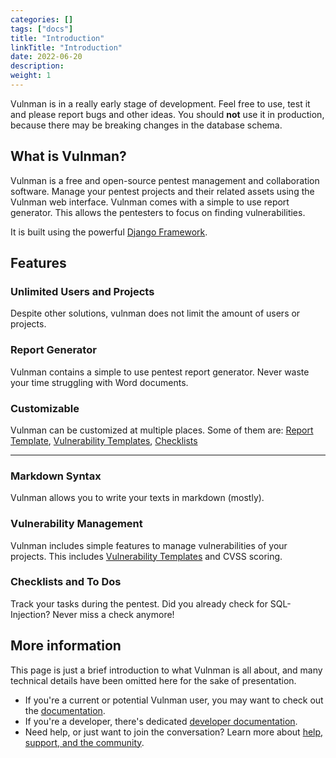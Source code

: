 ```yaml
---
categories: []
tags: ["docs"]
title: "Introduction"
linkTitle: "Introduction"
date: 2022-06-20
description:
weight: 1
---
```


<div class="alert alert-warning">
    <i class="fa fa-warning"></i>
Vulnman is in a really early stage of development. Feel free to use, test it and please report bugs and other ideas.
You should <b>not</b> use it in production, because there may be breaking changes in the database schema.
</div>

<h2>What is Vulnman?</h2>
<a id = "what-is-vulnman"></a>

<div class="row">
  <div class="col-lg-12 col-md-12">
    <p>
      Vulnman is a free and open-source pentest management and collaboration software.
      Manage your pentest projects and their related assets using the Vulnman web interface.
      Vulnman comes with a simple to use report generator.
      This allows the pentesters to focus on finding vulnerabilities.
    </p>
    <p>
      It is built using the powerful <a href="https://www.djangoproject.com/" rel="noopener noreferrer">Django Framework</a>.
    </p>
  </div>
</div>


<h2 class="more-bottom">Features</h2>

<div class="row">
  <div class="col-lg-4 col-md-4 col-xs-12">
    <h3>Unlimited Users and Projects</h3>
    <p>
      Despite other solutions, vulnman does not limit the amount of users or projects.
    </p>
  </div>
  <div class="col-lg-4 col-md-4 col-xs-12">
    <h3>Report Generator</h3>
    <p>
      Vulnman contains a simple to use pentest report generator.
    Never waste your time struggling with Word documents.
    </p>
  </div>
  <div class="col-lg-4 col-md-4 col-xs-12">
    <h3>Customizable</h3>
    <p>
      Vulnman can be customized at multiple places. Some of them are:
      <a href="/docs/advanced-topics/custom-report-templates/">Report Template</a>,
      <a href="/docs/advanced-topics/vulnerability-templates/">Vulnerability Templates</a>,
      <a href="/docs/advanced-topics/checklists/">Checklists</a>
    </p>
  </div>
</div>

<hr>

<div class="row">
  <div class="col-lg-4 col-md-4 col-xs-12">
    <h3>Markdown Syntax</h3>
    <p>
      Vulnman allows you to write your texts in markdown (mostly).
    </p>
  </div>
  <div class="col-lg-4 col-md-4 col-xs-12">
    <h3>Vulnerability Management</h3>
    <p>
      Vulnman includes simple features to manage vulnerabilities of your projects.
      This includes <a href="/docs/advanced-topics/vulnerability-templates/">Vulnerability Templates</a>
      and CVSS scoring.
    </p>
  </div>
  <div class="col-lg-4 col-md-4 col-xs-12">
    <h3>Checklists and To Dos</h3>
    <p>
      Track your tasks during the pentest.
      Did you already check for SQL-Injection?
      Never miss a check anymore!
    </p>
  </div>
</div>


<h2>More information</h2>

<p>
  This page is just a brief introduction to what Vulnman is all about, and many
  technical details have been omitted here for the sake of presentation.
  <ul>
    <li>
      If you're a current or potential Vulnman user, you may want to check out the
      <a href="/docs/">documentation</a>.
    </li>
    <li>
      If you're a developer, there's dedicated
      <a href="/docs/#developer-documentation">developer documentation</a>.
    </li>
    <li>
      Need help, or just want to join the conversation? Learn more about
      <a href="/community/">help, support, and the community</a>.
    </li>
  </ul>
</p>
